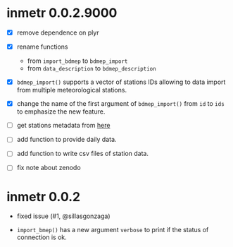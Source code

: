 # inmetr 0.0.2.9000
- [x] remove dependence on plyr
- [x] rename functions
    - from `import_bdmep` to `bdmep_import` 
    - from `data_description` to `bdmep_description`
- [x] `bdmep_import()` supports a vector of stations IDs allowing to data import from multiple meteorological stations.
- [x] change the name of the first argument of `bdmep_import()` from `id` to `ids` to emphasize the new feature.
- [ ] get stations metadata from [here]("http://www.inmet.gov.br/webcdp/climatologia/normais/imagens/normais/planilhas/Relac_Est_Meteo_NC.xls")
- [ ] add function to provide daily data.
- [ ] add function to write csv files of station data.
- [ ] fix note about zenodo


# inmetr 0.0.2

- fixed issue (#1, @sillasgonzaga)

- `import_bmep()` has a new argument `verbose` to print if the status of connection is ok.  